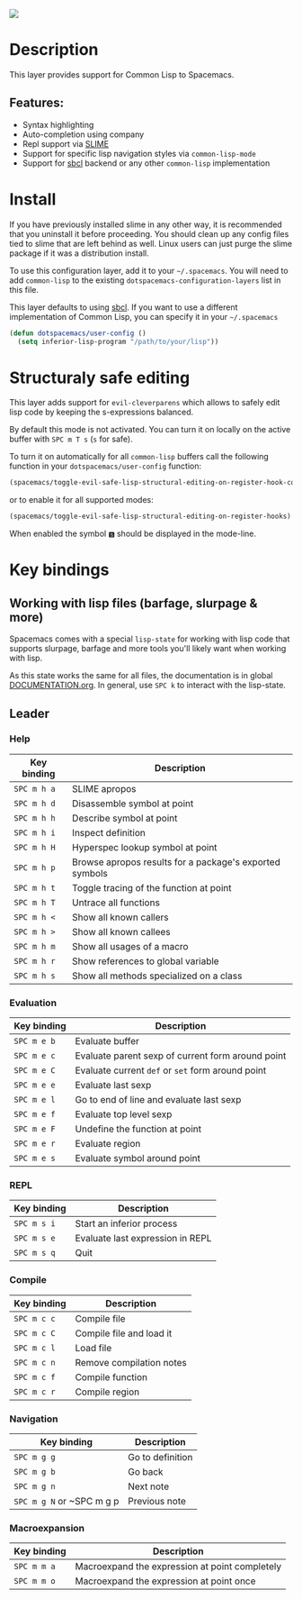 ![](img/slime.png)

Description
===========

This layer provides support for Common Lisp to Spacemacs.

Features:
---------

-   Syntax highlighting
-   Auto-completion using company
-   Repl support via [SLIME](https://github.com/slime/slime)
-   Support for specific lisp navigation styles via `common-lisp-mode`
-   Support for [sbcl](http://www.sbcl.org/) backend or any other
    `common-lisp` implementation

Install
=======

If you have previously installed slime in any other way, it is
recommended that you uninstall it before proceeding. You should clean up
any config files tied to slime that are left behind as well. Linux users
can just purge the slime package if it was a distribution install.

To use this configuration layer, add it to your `~/.spacemacs`. You will
need to add `common-lisp` to the existing
`dotspacemacs-configuration-layers` list in this file.

This layer defaults to using [sbcl](http://www.sbcl.org/). If you want
to use a different implementation of Common Lisp, you can specify it in
your `~/.spacemacs`

``` commonlisp
(defun dotspacemacs/user-config ()
  (setq inferior-lisp-program "/path/to/your/lisp"))
```

Structuraly safe editing
========================

This layer adds support for `evil-cleverparens` which allows to safely
edit lisp code by keeping the s-expressions balanced.

By default this mode is not activated. You can turn it on locally on the
active buffer with `SPC m T s` (`s` for safe).

To turn it on automatically for all `common-lisp` buffers call the
following function in your `dotspacemacs/user-config` function:

``` commonlisp
(spacemacs/toggle-evil-safe-lisp-structural-editing-on-register-hook-common-lisp-mode)
```

or to enable it for all supported modes:

``` commonlisp
(spacemacs/toggle-evil-safe-lisp-structural-editing-on-register-hooks)
```

When enabled the symbol `🆂` should be displayed in the mode-line.

Key bindings
============

Working with lisp files (barfage, slurpage & more)
--------------------------------------------------

Spacemacs comes with a special `lisp-state` for working with lisp code
that supports slurpage, barfage and more tools you'll likely want when
working with lisp.

As this state works the same for all files, the documentation is in
global
[DOCUMENTATION.org](https://github.com/syl20bnr/spacemacs/blob/master/doc/DOCUMENTATION.org#lisp-key-bindings).
In general, use `SPC k` to interact with the lisp-state.

Leader
------

### Help

| Key binding | Description                                             |
|-------------|---------------------------------------------------------|
| `SPC m h a` | SLIME apropos                                           |
| `SPC m h d` | Disassemble symbol at point                             |
| `SPC m h h` | Describe symbol at point                                |
| `SPC m h i` | Inspect definition                                      |
| `SPC m h H` | Hyperspec lookup symbol at point                        |
| `SPC m h p` | Browse apropos results for a package's exported symbols |
| `SPC m h t` | Toggle tracing of the function at point                 |
| `SPC m h T` | Untrace all functions                                   |
| `SPC m h <` | Show all known callers                                  |
| `SPC m h >` | Show all known callees                                  |
| `SPC m h m` | Show all usages of a macro                              |
| `SPC m h r` | Show references to global variable                      |
| `SPC m h s` | Show all methods specialized on a class                 |

### Evaluation

| Key binding | Description                                       |
|-------------|---------------------------------------------------|
| `SPC m e b` | Evaluate buffer                                   |
| `SPC m e c` | Evaluate parent sexp of current form around point |
| `SPC m e C` | Evaluate current `def` or `set` form around point |
| `SPC m e e` | Evaluate last sexp                                |
| `SPC m e l` | Go to end of line and evaluate last sexp          |
| `SPC m e f` | Evaluate top level sexp                           |
| `SPC m e F` | Undefine the function at point                    |
| `SPC m e r` | Evaluate region                                   |
| `SPC m e s` | Evaluate symbol around point                      |

### REPL

| Key binding | Description                      |
|-------------|----------------------------------|
| `SPC m s i` | Start an inferior process        |
| `SPC m s e` | Evaluate last expression in REPL |
| `SPC m s q` | Quit                             |

### Compile

| Key binding | Description              |
|-------------|--------------------------|
| `SPC m c c` | Compile file             |
| `SPC m c C` | Compile file and load it |
| `SPC m c l` | Load file                |
| `SPC m c n` | Remove compilation notes |
| `SPC m c f` | Compile function         |
| `SPC m c r` | Compile region           |

### Navigation

| Key binding                | Description      |
|----------------------------|------------------|
| `SPC m g g`                | Go to definition |
| `SPC m g b`                | Go back          |
| `SPC m g n`                | Next note        |
| `SPC m g N` or \~SPC m g p | Previous note    |

### Macroexpansion

| Key binding | Description                                    |
|-------------|------------------------------------------------|
| `SPC m m a` | Macroexpand the expression at point completely |
| `SPC m m o` | Macroexpand the expression at point once       |
